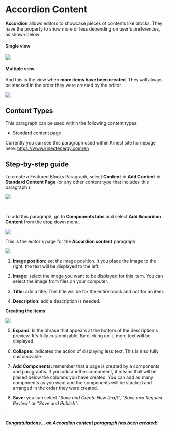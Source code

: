 # Accordion Content

**Accordion** allows editors to showcase pieces of contents like blocks. They have the property to show more or less depending on user's preferences, as shown below:

#### Single view <a id="single-view"></a>

![](https://blobscdn.gitbook.com/v0/b/gitbook-28427.appspot.com/o/assets%2F-LLjYtHePCsCaZ9F3NOs%2F-LONsoyJ_X6ilshq08mo%2F-LONtE0rya1L1Erg8cKd%2Faccordion_example.png?alt=media&token=5252d06b-d6dd-4d5d-a568-6cb69bb64a53)

#### Multiple view <a id="multiple-view"></a>

And this is the view when **more items have been created**. They will always be stacked in the order they were created by the editor.

![](https://blobscdn.gitbook.com/v0/b/gitbook-28427.appspot.com/o/assets%2F-LLjYtHePCsCaZ9F3NOs%2F-LONsoyJ_X6ilshq08mo%2F-LONtRaShFTFCe5fT2Wd%2Fscreencapture-kinectenergy-drupal-dev-weknowinc-supply-management-2018-10-09-14_39_50.png?alt=media&token=99c1a4b1-952b-4484-949f-6aba8db0fec5)

##  **Content Types** <a id="content-types"></a>

This paragraph can be used within the following content types:

* Standard content page

Currently you can see this paragraph used within Kinect site homepage here: https://www.kinectenergy.com/en

## **Step-by-step guide** <a id="step-by-step-guide"></a>

To create a Featured Blocks Paragraph, select **Content** =&gt; **Add Content** =&gt; **Standard Content Page** \(or any other content type that includes this paragraph \).

![](https://blobscdn.gitbook.com/v0/b/gitbook-28427.appspot.com/o/assets%2F-LLjYtHePCsCaZ9F3NOs%2F-LOIpJZ8CuO82DSVQWdh%2F-LOIpNYO9uvQ5E2AjMU6%2FGen_admin_SCP.png?alt=media&token=91268049-0e5c-49c1-a374-793c8aa4deca)

​

To add this paragraph, go to **Components tabs** and select **Add Accordion Content** from the drop down menu,

![](https://blobscdn.gitbook.com/v0/b/gitbook-28427.appspot.com/o/assets%2F-LLjYtHePCsCaZ9F3NOs%2F-LMlJW8riS_0RGE0bACw%2F-LMlS1oc3CA9hjSroXo2%2Ffeatured_block_back.png?alt=media&token=81337c52-d2cb-46c9-a550-da7438089e9a)

This is the editor's page for the **Accordion content** paragraph:

![](https://blobscdn.gitbook.com/v0/b/gitbook-28427.appspot.com/o/assets%2F-LLjYtHePCsCaZ9F3NOs%2F-LONthGk5LEZV4mwwr6I%2F-LONuNnf40pVDTu_CoxZ%2Faccordion_form_1_Mesa%20de%20trabajo%201.png?alt=media&token=ccc7d2b5-276d-4d9f-90c5-8ad39eb9eeb2)

1. **Image position:** set the image position. It you place the image to the right, the text will be displayed to the left. 

2. **Image:** select the image you want to be displayed for this item. You can select the image from files on your computer. 

3. **Title:** add a title. This title will be for the entire block and not for an item. 

4. **Description**: add a description is needed.

**Creating the items**

![](https://blobscdn.gitbook.com/v0/b/gitbook-28427.appspot.com/o/assets%2F-LLjYtHePCsCaZ9F3NOs%2F-LONthGk5LEZV4mwwr6I%2F-LONu_sfQUAlTIjlbyoI%2Faccordion_form_2_Mesa%20de%20trabajo%201.png?alt=media&token=c0558712-4392-450e-bad7-7606eb2cf935)

 5. **Expand**: Is the phrase that appears at the bottom of the description's preview. It's fully customizable. By clicking on it, more text will be displayed. 

6. **Collapse**: indicates the action of displaying less text. This is also fully customizable. 

7. **Add Components:** remember that a page is created by a components and paragraphs. If you add another component, it means that will be placed below the columns you have created. You can add as many components as you want and the components will be stacked and arranged in the order they were created. 

8. **Save:** you can select _"Save and Create New Draft",_ "_Save and Request Review"_ or _"Save and Publish"._

\_\_

_**Congratulations... an Accordion content paragraph has been created!**_

